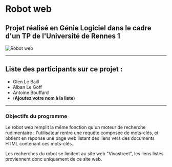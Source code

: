 # Robot web

## Projet réalisé en Génie Logiciel dans le cadre d'un TP de l'Université de Rennes 1

![Robot web](https://getnewsbot.com/assets/bot-69b45e7c9b1ab4062fa228f889bdcb3947cfa62915d38ddfecf2e935881af64d.svg)

-------------------------------

## Liste des participants sur ce projet :
* Glen Le Baill
* Alban Le Goff
* Antoine Bouffard
* (**Ajoutez votre nom à la liste**)

---------------------------------

### Objectifs du programme

Le robot web remplit la même fonction qu'un moteur de recherche rudimentaire : l'utilisateur rentre une requête composée de mots-clés, et obtient en réponse une page web listant des liens vers des documents HTML contenant ces mots-clés.

Les recherches du robot se limitent au site web "Vivastreet", les liens listés proviennent donc uniquement de ce site web.